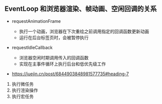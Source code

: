 ## EventLoop 和浏览器渲染、帧动画、空闲回调的关系
  - requestAnimationFrame
    - 执行一个动画，浏览器在下次重绘之前调用指定的回调函数更新动画
    - 运行在后台标签页时，会被暂停执行

  - requestIdleCallback
    - 浏览器空闲时期调用传入的回调函数
    - 实现在主事件循环上执行后台和低优先级工作

  - https://juejin.cn/post/6844903848981577735#heading-7
  
  1. 执行微任务
  2. 执行渲染操作
  3. 执行宏任务

